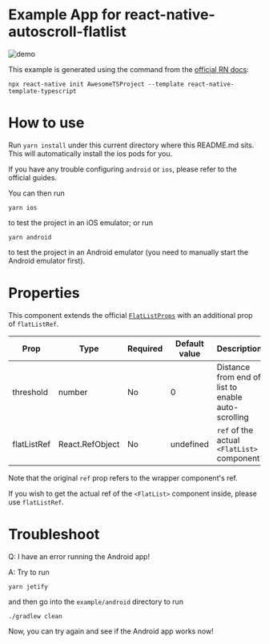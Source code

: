 # Example App for react-native-autoscroll-flatlist

![demo](../demo.gif)

This example is generated using the command from the [official RN docs](https://facebook.github.io/react-native/docs/getting-started):

```
npx react-native init AwesomeTSProject --template react-native-template-typescript
```

# How to use

Run `yarn install` under this current directory where this README.md sits. This will automatically install the ios pods for you.

If you have any trouble configuring `android` or `ios`, please refer to the official guides.

You can then run

```
yarn ios
```

to test the project in an iOS emulator; or run

```
yarn android
```

to test the project in an Android emulator (you need to manually start the Android emulator first).

# Properties

This component extends the official [`FlatListProps`](https://facebook.github.io/react-native/docs/flatlist) with an additional prop of `flatListRef`.

| Prop        | Type            | Required | Default value | Description                                        |
| ----------- | --------------- | -------- | ------------- | -------------------------------------------------- |
| threshold   | number          | No       | 0             | Distance from end of list to enable auto-scrolling |
| flatListRef | React.RefObject | No       | undefined     | `ref` of the actual `<FlatList>` component         |

Note that the original `ref` prop refers to the wrapper component's ref.

If you wish to get the actual ref of the `<FlatList>` component inside, please use `flatListRef`.

# Troubleshoot

Q: I have an error running the Android app!

A: Try to run

```
yarn jetify
```

and then go into the `example/android` directory to run

```
./gradlew clean
```

Now, you can try again and see if the Android app works now!
